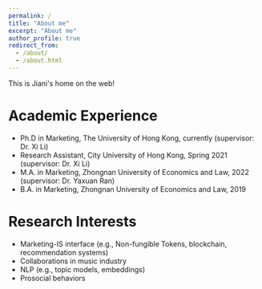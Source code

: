 ```yaml
---
permalink: /
title: "About me"
excerpt: "About me"
author_profile: true
redirect_from: 
  - /about/
  - /about.html
---
```


This is Jiani's home on the web! 

Academic Experience
======
* Ph.D in Marketing, The University of Hong Kong, currently  (supervisor: Dr. Xi Li)
* Research Assistant, City University of Hong Kong, Spring 2021 (supervisor: Dr. Xi Li)
* M.A. in Marketing, Zhongnan University of Economics and Law, 2022 (supervisor: Dr. Yaxuan Ran)
* B.A. in Marketing, Zhongnan University of Economics and Law, 2019

Research Interests
======
* Marketing-IS interface (e.g., Non-fungible Tokens, blockchain, recommendation systems)
* Collaborations in music industry
* NLP (e.g., topic models, embeddings)
* Prosocial behaviors
